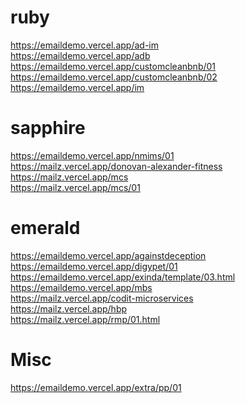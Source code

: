 # ruby
https://emaildemo.vercel.app/ad-im
<br>
https://emaildemo.vercel.app/adb
<br>
https://emaildemo.vercel.app/customcleanbnb/01
<br>
https://emaildemo.vercel.app/customcleanbnb/02
<br>
https://emaildemo.vercel.app/im

# sapphire
https://emaildemo.vercel.app/nmims/01
<br>
https://mailz.vercel.app/donovan-alexander-fitness
<br>
https://mailz.vercel.app/mcs
<br>
https://mailz.vercel.app/mcs/01

# emerald
https://emaildemo.vercel.app/againstdeception
<br>
https://emaildemo.vercel.app/digypet/01
<br>
https://emaildemo.vercel.app/exinda/template/03.html
<br>
https://emaildemo.vercel.app/mbs
<br>
https://mailz.vercel.app/codit-microservices
<br>
https://mailz.vercel.app/hbp
<br>
https://mailz.vercel.app/rmp/01.html

# Misc
https://emaildemo.vercel.app/extra/pp/01

